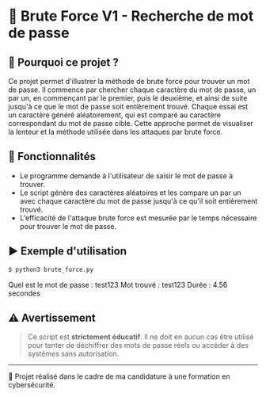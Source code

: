 # 🔐 Brute Force V1 - Recherche de mot de passe

## 🧠 Pourquoi ce projet ?

Ce projet permet d'illustrer la méthode de brute force pour trouver un mot de passe. Il commence par chercher chaque caractère du mot de passe, un par un, en commençant par le premier, puis le deuxième, et ainsi de suite jusqu'à ce que le mot de passe soit entièrement trouvé. Chaque essai est un caractère généré aléatoirement, qui est comparé au caractère correspondant du mot de passe cible. Cette approche permet de visualiser la lenteur et la méthode utilisée dans les attaques par brute force.

## 📝 Fonctionnalités

- Le programme demande à l'utilisateur de saisir le mot de passe à trouver.
- Le script génère des caractères aléatoires et les compare un par un avec chaque caractère du mot de passe jusqu'à ce qu'il soit entièrement trouvé.
- L'efficacité de l'attaque brute force est mesurée par le temps nécessaire pour trouver le mot de passe.

## ▶️ Exemple d'utilisation

```bash
$ python3 brute_force.py
```
Quel est le mot de passe : test123
Mot trouvé : test123
Durée : 4.56 secondes

## ⚠️ Avertissement

> Ce script est **strictement éducatif**. Il ne doit en aucun cas être utilisé pour tenter de déchiffrer des mots de passe réels ou accéder à des systèmes sans autorisation.

---

📁 Projet réalisé dans le cadre de ma candidature à une formation en cybersécurité.  
